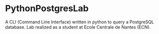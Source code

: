 # PythonPostgresLab
A CLI (Command Line Interface) written in python to query a PostgreSQL database. Lab realized as a student at Ecole Centrale de Nantes (ECN).
